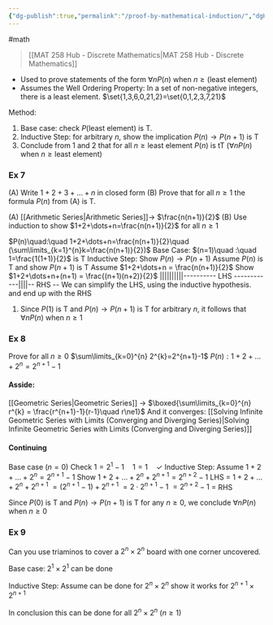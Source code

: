 ```yaml
---
{"dg-publish":true,"permalink":"/proof-by-mathematical-induction/","dgHomeLink":true,"dgPassFrontmatter":false,"dgShowLocalGraph":true}
---
```


#math 
> [[MAT 258 Hub - Discrete Mathematics|MAT 258 Hub - Discrete Mathematics]]

- Used to prove statements of the form
  $\forall n P(n)$ when $n\ge\text{(least element)}$
- Assumes the Well Ordering Property: In a set of non-negative integers, there is a least element.
  $\set{1,3,6,0,21,2}=\set{0,1,2,3,7,21}$

Method:
1. Base case: check $P(\text{least element})$ is T.
2. Inductive Step: for arbitrary $n$, show the implication $P(n)\rightarrow P(n+1)$ is T
3. Conclude from 1 and 2 that for all $n\ge \text{least element } P(n)$ is tT
   ($\forall n P(n)$ when $n\ge \text{least element}$)

### Ex 7
(A) Write $1+2+3+\dots+n$ in closed form
(B) Prove that for all $n\ge 1$ the formula $P(n)$ from (A) is T.

(A) [[Arithmetic Series|Arithmetic Series]]-> $\frac{n(n+1)}{2}$
(B) Use induction to show $1+2+\dots+n=\frac{n(n+1)}{2}$ for all $n\ge1$

$P(n)\quad:\quad 1+2+\dots+n=\frac{n(n+1)}{2}\quad (\sum\limits_{k=1}^{n}k=\frac{n(n+1)}{2})$
Base Case:
$(n=1)\quad :\quad 1=\frac{1(1+1)}{2}$ is T
Inductive Step:
Show $P(n)\rightarrow P(n+1)$
Assume $P(n)$ is T and show $P(n+1)$ is T
Assume $1+2+\dots+n = \frac{n(n+1)}{2}$
Show $1+2+\dots+n+(n+1) = \frac{(n+1)(n+2)}{2}$
||||||||||---------- LHS ------------||||-- RHS --
We can simplify the LHS, using the inductive hypothesis. and end up with the RHS
1. Since $P(1)$ is T and $P(n)\rightarrow P(n+1)$ is T for arbitrary $n$, it follows that $\forall n P(n)$ when $n \ge 1$

### Ex 8
Prove for all $n\ge 0$ $\sum\limits_{k=0}^{n} 2^{k}=2^{n+1}-1$
$P(n) : 1+2+\dots+2^{n}=2^{n+1}-1$
#### Asside:
[[Geometric Series|Geometric Series]] -> $\boxed{\sum\limits_{k=0}^{n} r^{k} = \frac{r^{n+1}-1}{r-1}\quad r\ne1}$
And it converges: [[Solving Infinite Geometric Series with Limits (Converging and Diverging Series)|Solving Infinite Geometric Series with Limits (Converging and Diverging Series)]]
#### Continuing
Base case ($n=0$) Check $1=2^{1}-1\quad 1=1\quad \checkmark$
Inductive Step:
Assume $1+2+\dots+2^{n}=2^{n+1}-1$
Show $1+2+\dots+2^{n}+2^{n+1}=2^{n+2}-1$
LHS = $1+2+\dots+2^{n}+2^{n+1}$
$=(2^{n+1}-1)+2^{n+1}$
$=2\cdot 2^{n+1}-1$
$=2^{n+2}-1$
$=$ RHS

Since $P(0)$ is T and $P(n)\rightarrow P(n+1)$ is T for any $n\ge 0$, we conclude $\forall n P(n)$ when $n\ge 0$

### Ex 9
Can you use triaminos to cover a $2^{n}\times2^{n}$ board with one corner uncovered.
<style>
.container {font-family: sans-serif; text-align: center;}
.button-wrapper button {z-index: 1;height: 40px; width: 100px; margin: 10px;padding: 5px;}
.excalidraw .App-menu_top .buttonList { display: flex;}
.excalidraw-wrapper { height: 800px; margin: 50px; position: relative;}
:root[dir="ltr"] .excalidraw .layer-ui__wrapper .zen-mode-transition.App-menu_bottom--transition-left {transform: none;}
</style><script src="https://unpkg.com/react@17/umd/react.production.min.js"></script><script src="https://unpkg.com/react-dom@17/umd/react-dom.production.min.js"></script><script type="text/javascript" src="https://unpkg.com/@excalidraw/excalidraw@0.12.0/dist/excalidraw.production.min.js"></script><div id="Proof_by_Mathematical_Induction_2024-01-26_1017.01.excalidraw.md1"></div><script>(function(){const InitialData={"type":"excalidraw","version":2,"source":"https://github.com/zsviczian/obsidian-excalidraw-plugin/releases/tag/1.9.19","elements":[{"id":"xkhwmEGhOpFZw2TBp-LmF","type":"rectangle","x":-256,"y":-279.25,"width":72,"height":72,"angle":0,"strokeColor":"#1e1e1e","backgroundColor":"transparent","fillStyle":"hachure","strokeWidth":1,"strokeStyle":"solid","roughness":1,"opacity":100,"groupIds":[],"frameId":null,"roundness":{"type":3},"seed":1623206112,"version":56,"versionNonce":693851424,"isDeleted":false,"boundElements":null,"updated":1706293029267,"link":null,"locked":false},{"id":"HONv8sZ_L5JDvpaTC7g7W","type":"rectangle","x":-181,"y":-278.25,"width":72,"height":72,"angle":0,"strokeColor":"#1e1e1e","backgroundColor":"transparent","fillStyle":"hachure","strokeWidth":1,"strokeStyle":"solid","roughness":1,"opacity":100,"groupIds":[],"frameId":null,"roundness":{"type":3},"seed":574194976,"version":74,"versionNonce":1541725408,"isDeleted":false,"boundElements":null,"updated":1706293031258,"link":null,"locked":false},{"id":"kxHO9vrbusae8LUglpez9","type":"rectangle","x":-255,"y":-204.25,"width":72,"height":72,"angle":0,"strokeColor":"#1e1e1e","backgroundColor":"transparent","fillStyle":"hachure","strokeWidth":1,"strokeStyle":"solid","roughness":1,"opacity":100,"groupIds":[],"frameId":null,"roundness":{"type":3},"seed":2052404512,"version":146,"versionNonce":399007968,"isDeleted":false,"boundElements":null,"updated":1706293033722,"link":null,"locked":false}],"appState":{"theme":"light","viewBackgroundColor":"#ffffff","currentItemStrokeColor":"#1e1e1e","currentItemBackgroundColor":"transparent","currentItemFillStyle":"hachure","currentItemStrokeWidth":1,"currentItemStrokeStyle":"solid","currentItemRoughness":1,"currentItemOpacity":100,"currentItemFontFamily":1,"currentItemFontSize":20,"currentItemTextAlign":"left","currentItemStartArrowhead":null,"currentItemEndArrowhead":"arrow","scrollX":959,"scrollY":480.75,"zoom":{"value":1},"currentItemRoundness":"round","gridSize":null,"gridColor":{"Bold":"#C9C9C9FF","Regular":"#EDEDEDFF"},"currentStrokeOptions":null,"previousGridSize":null,"frameRendering":{"enabled":true,"clip":true,"name":true,"outline":true}},"files":{}};InitialData.scrollToContent=true;App=()=>{const e=React.useRef(null),t=React.useRef(null),[n,i]=React.useState({width:void 0,height:void 0});return React.useEffect(()=>{i({width:t.current.getBoundingClientRect().width,height:t.current.getBoundingClientRect().height});const e=()=>{i({width:t.current.getBoundingClientRect().width,height:t.current.getBoundingClientRect().height})};return window.addEventListener("resize",e),()=>window.removeEventListener("resize",e)},[t]),React.createElement(React.Fragment,null,React.createElement("div",{className:"excalidraw-wrapper",ref:t},React.createElement(ExcalidrawLib.Excalidraw,{ref:e,width:n.width,height:n.height,initialData:InitialData,viewModeEnabled:!0,zenModeEnabled:!0,gridModeEnabled:!1})))},excalidrawWrapper=document.getElementById("Proof_by_Mathematical_Induction_2024-01-26_1017.01.excalidraw.md1");ReactDOM.render(React.createElement(App),excalidrawWrapper);})();</script>

Base case:
$2^{1}\times2^{1}$ can be done
<div id="Proof_by_Mathematical_Induction_2024-01-26_1018.30.excalidraw.md2"></div><script>(function(){const InitialData={"type":"excalidraw","version":2,"source":"https://github.com/zsviczian/obsidian-excalidraw-plugin/releases/tag/1.9.19","elements":[{"id":"U73bdY8NIKbmAAGNuAYuT","type":"rectangle","x":-231,"y":-219.25,"width":112.92462311557789,"height":106,"angle":0,"strokeColor":"#1e1e1e","backgroundColor":"#a5d8ff","fillStyle":"hachure","strokeWidth":1,"strokeStyle":"solid","roughness":1,"opacity":100,"groupIds":[],"frameId":null,"roundness":{"type":3},"seed":1819664608,"version":94,"versionNonce":819091680,"isDeleted":false,"boundElements":null,"updated":1706293151772,"link":null,"locked":false},{"id":"blxYA2-BzR3LSagjXso4O","type":"rectangle","x":-118,"y":-220.25,"width":112.92462311557789,"height":106,"angle":0,"strokeColor":"#1e1e1e","backgroundColor":"transparent","fillStyle":"hachure","strokeWidth":1,"strokeStyle":"solid","roughness":1,"opacity":100,"groupIds":[],"frameId":null,"roundness":{"type":3},"seed":671316256,"version":156,"versionNonce":1031632096,"isDeleted":false,"boundElements":null,"updated":1706293136404,"link":null,"locked":false},{"id":"oOK2BNSv1A51ptTyM-mGG","type":"rectangle","x":-228,"y":-110.25,"width":112.92462311557789,"height":106,"angle":0,"strokeColor":"#1e1e1e","backgroundColor":"#a5d8ff","fillStyle":"hachure","strokeWidth":1,"strokeStyle":"solid","roughness":1,"opacity":100,"groupIds":[],"frameId":null,"roundness":{"type":3},"seed":1780510944,"version":220,"versionNonce":1053041952,"isDeleted":false,"boundElements":null,"updated":1706293151772,"link":null,"locked":false},{"id":"_qVqEqXaXFwbeNEnTOt-J","type":"rectangle","x":-113,"y":-110.25,"width":112.92462311557789,"height":106,"angle":0,"strokeColor":"#1e1e1e","backgroundColor":"#a5d8ff","fillStyle":"hachure","strokeWidth":1,"strokeStyle":"solid","roughness":1,"opacity":100,"groupIds":[],"frameId":null,"roundness":{"type":3},"seed":164302112,"version":258,"versionNonce":450116832,"isDeleted":false,"boundElements":null,"updated":1706293151772,"link":null,"locked":false}],"appState":{"theme":"light","viewBackgroundColor":"#ffffff","currentItemStrokeColor":"#1e1e1e","currentItemBackgroundColor":"#a5d8ff","currentItemFillStyle":"hachure","currentItemStrokeWidth":1,"currentItemStrokeStyle":"solid","currentItemRoughness":1,"currentItemOpacity":100,"currentItemFontFamily":1,"currentItemFontSize":20,"currentItemTextAlign":"left","currentItemStartArrowhead":null,"currentItemEndArrowhead":"arrow","scrollX":959,"scrollY":480.75,"zoom":{"value":1},"currentItemRoundness":"round","gridSize":null,"gridColor":{"Bold":"#C9C9C9FF","Regular":"#EDEDEDFF"},"currentStrokeOptions":null,"previousGridSize":null,"frameRendering":{"enabled":true,"clip":true,"name":true,"outline":true}},"files":{}};InitialData.scrollToContent=true;App=()=>{const e=React.useRef(null),t=React.useRef(null),[n,i]=React.useState({width:void 0,height:void 0});return React.useEffect(()=>{i({width:t.current.getBoundingClientRect().width,height:t.current.getBoundingClientRect().height});const e=()=>{i({width:t.current.getBoundingClientRect().width,height:t.current.getBoundingClientRect().height})};return window.addEventListener("resize",e),()=>window.removeEventListener("resize",e)},[t]),React.createElement(React.Fragment,null,React.createElement("div",{className:"excalidraw-wrapper",ref:t},React.createElement(ExcalidrawLib.Excalidraw,{ref:e,width:n.width,height:n.height,initialData:InitialData,viewModeEnabled:!0,zenModeEnabled:!0,gridModeEnabled:!1})))},excalidrawWrapper=document.getElementById("Proof_by_Mathematical_Induction_2024-01-26_1018.30.excalidraw.md2");ReactDOM.render(React.createElement(App),excalidrawWrapper);})();</script>

<div id="Proof_by_Mathematical_Induction_2024-01-26_1019.28.excalidraw.md3"></div><script>(function(){const InitialData={"type":"excalidraw","version":2,"source":"https://github.com/zsviczian/obsidian-excalidraw-plugin/releases/tag/1.9.19","elements":[{"type":"rectangle","version":98,"versionNonce":2013465888,"isDeleted":false,"id":"Ib8C2xmw24g1RJecmdKUM","fillStyle":"hachure","strokeWidth":1,"strokeStyle":"solid","roughness":1,"opacity":100,"angle":0,"x":-272.46231155778895,"y":-193.25,"strokeColor":"#1e1e1e","backgroundColor":"#a5d8ff","width":112.92462311557789,"height":106,"seed":1273557216,"groupIds":[],"frameId":null,"roundness":{"type":3},"boundElements":null,"updated":1706293182860,"link":null,"locked":false},{"type":"rectangle","version":160,"versionNonce":1516529952,"isDeleted":false,"id":"rXWSMauypQAtIBTRJYlMe","fillStyle":"hachure","strokeWidth":1,"strokeStyle":"solid","roughness":1,"opacity":100,"angle":0,"x":-159.46231155778895,"y":-194.25,"strokeColor":"#1e1e1e","backgroundColor":"transparent","width":112.92462311557789,"height":106,"seed":1196938464,"groupIds":[],"frameId":null,"roundness":{"type":3},"boundElements":null,"updated":1706293182861,"link":null,"locked":false},{"type":"rectangle","version":224,"versionNonce":540689696,"isDeleted":false,"id":"6wPX8LebQLneZHZbVuz1w","fillStyle":"hachure","strokeWidth":1,"strokeStyle":"solid","roughness":1,"opacity":100,"angle":0,"x":-269.46231155778895,"y":-84.25,"strokeColor":"#1e1e1e","backgroundColor":"#a5d8ff","width":112.92462311557789,"height":106,"seed":994719968,"groupIds":[],"frameId":null,"roundness":{"type":3},"boundElements":null,"updated":1706293182861,"link":null,"locked":false},{"type":"rectangle","version":262,"versionNonce":1727308064,"isDeleted":false,"id":"Djfxl-smHBkm76qDMcuuq","fillStyle":"hachure","strokeWidth":1,"strokeStyle":"solid","roughness":1,"opacity":100,"angle":0,"x":-154.46231155778895,"y":-84.25,"strokeColor":"#1e1e1e","backgroundColor":"#a5d8ff","width":112.92462311557789,"height":106,"seed":1263541472,"groupIds":[],"frameId":null,"roundness":{"type":3},"boundElements":null,"updated":1706293182861,"link":null,"locked":false},{"type":"rectangle","version":208,"versionNonce":957655264,"isDeleted":false,"id":"CItO3VlxDj6NSqSLLieQp","fillStyle":"hachure","strokeWidth":1,"strokeStyle":"solid","roughness":1,"opacity":100,"angle":0,"x":-381.46231155778895,"y":-83.25,"strokeColor":"#1e1e1e","backgroundColor":"#b2f2bb","width":112.92462311557789,"height":106,"seed":470481184,"groupIds":[],"frameId":null,"roundness":{"type":3},"boundElements":null,"updated":1706293197147,"link":null,"locked":false},{"type":"rectangle","version":334,"versionNonce":105680096,"isDeleted":false,"id":"D1Tj3IgBGvUUG3EbErmTH","fillStyle":"hachure","strokeWidth":1,"strokeStyle":"solid","roughness":1,"opacity":100,"angle":0,"x":-378.46231155778895,"y":25.75,"strokeColor":"#1e1e1e","backgroundColor":"#b2f2bb","width":112.92462311557789,"height":106,"seed":244241696,"groupIds":[],"frameId":null,"roundness":{"type":3},"boundElements":null,"updated":1706293197147,"link":null,"locked":false},{"type":"rectangle","version":372,"versionNonce":719843552,"isDeleted":false,"id":"GVZLorTWNgFdjSuxwB11K","fillStyle":"hachure","strokeWidth":1,"strokeStyle":"solid","roughness":1,"opacity":100,"angle":0,"x":-263.46231155778895,"y":25.75,"strokeColor":"#1e1e1e","backgroundColor":"#b2f2bb","width":112.92462311557789,"height":106,"seed":1010250016,"groupIds":[],"frameId":null,"roundness":{"type":3},"boundElements":null,"updated":1706293197147,"link":null,"locked":false},{"type":"rectangle","version":316,"versionNonce":73138400,"isDeleted":false,"id":"V5z-jFOpIqOLKWW5EM2xK","fillStyle":"hachure","strokeWidth":1,"strokeStyle":"solid","roughness":1,"opacity":100,"angle":1.5707963267948957,"x":-384.9623115577893,"y":-195.75000000000017,"strokeColor":"#1e1e1e","backgroundColor":"#ffc9c9","width":112.92462311557789,"height":106,"seed":2074747168,"groupIds":[],"frameId":null,"roundness":{"type":3},"boundElements":null,"updated":1706293207388,"link":null,"locked":false},{"type":"rectangle","version":461,"versionNonce":518579424,"isDeleted":false,"id":"o6mMozOHVI1r0cxueD9ff","fillStyle":"hachure","strokeWidth":1,"strokeStyle":"solid","roughness":1,"opacity":100,"angle":1.5707963267948957,"x":-493.9623115577896,"y":-192.7499999999995,"strokeColor":"#1e1e1e","backgroundColor":"#ffc9c9","width":112.92462311557789,"height":106,"seed":589088,"groupIds":[],"frameId":null,"roundness":{"type":3},"boundElements":null,"updated":1706293207388,"link":null,"locked":false},{"type":"rectangle","version":622,"versionNonce":507070688,"isDeleted":false,"id":"nXTAz6wKsKNP_PjAslYa5","fillStyle":"hachure","strokeWidth":1,"strokeStyle":"solid","roughness":1,"opacity":100,"angle":1.5707963267948957,"x":-493.96231155778935,"y":-77.74999999999804,"strokeColor":"#1e1e1e","backgroundColor":"#ffc9c9","width":112.92462311557789,"height":106,"seed":1277974816,"groupIds":[],"frameId":null,"roundness":{"type":3},"boundElements":null,"updated":1706293207388,"link":null,"locked":false},{"type":"rectangle","version":411,"versionNonce":1688029472,"isDeleted":false,"id":"NTs1NL25PgOaixK309Osw","fillStyle":"hachure","strokeWidth":1,"strokeStyle":"solid","roughness":1,"opacity":100,"angle":6.283185307179586,"x":-492.4623115577906,"y":29.750000000000924,"strokeColor":"#1e1e1e","backgroundColor":"#ffc9c9","width":112.92462311557789,"height":106,"seed":1807807712,"groupIds":[],"frameId":null,"roundness":{"type":3},"boundElements":null,"updated":1706293213578,"link":null,"locked":false},{"type":"rectangle","version":603,"versionNonce":811017504,"isDeleted":false,"id":"vF5Znb6rWskmkeYjqkQg0","fillStyle":"hachure","strokeWidth":1,"strokeStyle":"solid","roughness":1,"opacity":100,"angle":6.283185307179586,"x":-489.462311557789,"y":138.75000000000233,"strokeColor":"#1e1e1e","backgroundColor":"#ffc9c9","width":112.92462311557789,"height":106,"seed":898586848,"groupIds":[],"frameId":null,"roundness":{"type":3},"boundElements":null,"updated":1706293213578,"link":null,"locked":false},{"type":"rectangle","version":716,"versionNonce":544571680,"isDeleted":false,"id":"jKQvCZM3gmuy9FVYh1zSV","fillStyle":"hachure","strokeWidth":1,"strokeStyle":"solid","roughness":1,"opacity":100,"angle":6.283185307179586,"x":-374.4623115577883,"y":138.7500000000008,"strokeColor":"#1e1e1e","backgroundColor":"#ffc9c9","width":112.92462311557789,"height":106,"seed":2146516192,"groupIds":[],"frameId":null,"roundness":{"type":3},"boundElements":null,"updated":1706293213578,"link":null,"locked":false},{"type":"rectangle","version":581,"versionNonce":668441824,"isDeleted":false,"id":"KaxXLaQvlnkFhROkKdpM1","fillStyle":"hachure","strokeWidth":1,"strokeStyle":"solid","roughness":1,"opacity":100,"angle":4.71238898038469,"x":-258.9623115577892,"y":144.25000000000404,"strokeColor":"#1e1e1e","backgroundColor":"#ffc9c9","width":112.92462311557789,"height":106,"seed":903871776,"groupIds":[],"frameId":null,"roundness":{"type":3},"boundElements":[],"updated":1706293218909,"link":null,"locked":false},{"type":"rectangle","version":725,"versionNonce":143720672,"isDeleted":false,"id":"FIbMZcFENjKJF8gS6c1-p","fillStyle":"hachure","strokeWidth":1,"strokeStyle":"solid","roughness":1,"opacity":100,"angle":4.71238898038469,"x":-149.9623115577885,"y":141.25000000000094,"strokeColor":"#1e1e1e","backgroundColor":"#ffc9c9","width":112.92462311557789,"height":106,"seed":1604007200,"groupIds":[],"frameId":null,"roundness":{"type":3},"boundElements":[],"updated":1706293218909,"link":null,"locked":false},{"type":"rectangle","version":928,"versionNonce":1417536736,"isDeleted":false,"id":"z8VdvvF71PfNBWWmrsHYu","fillStyle":"hachure","strokeWidth":1,"strokeStyle":"solid","roughness":1,"opacity":100,"angle":4.71238898038469,"x":-149.9623115577915,"y":26.249999999998934,"strokeColor":"#1e1e1e","backgroundColor":"#ffc9c9","width":112.92462311557789,"height":106,"seed":1823969568,"groupIds":[],"frameId":null,"roundness":{"type":3},"boundElements":[],"updated":1706293218909,"link":null,"locked":false},{"type":"rectangle","version":268,"versionNonce":277748000,"isDeleted":true,"id":"fxi7sfmARHz6M0TBOGwvE","fillStyle":"hachure","strokeWidth":1,"strokeStyle":"solid","roughness":1,"opacity":100,"angle":0,"x":-268.46231155778895,"y":-84.25,"strokeColor":"#1e1e1e","backgroundColor":"transparent","width":112.92462311557789,"height":106,"seed":790845728,"groupIds":[],"frameId":null,"roundness":{"type":3},"boundElements":[],"updated":1706293187253,"link":null,"locked":false}],"appState":{"theme":"light","viewBackgroundColor":"#ffffff","currentItemStrokeColor":"#1e1e1e","currentItemBackgroundColor":"#ffc9c9","currentItemFillStyle":"hachure","currentItemStrokeWidth":1,"currentItemStrokeStyle":"solid","currentItemRoughness":1,"currentItemOpacity":100,"currentItemFontFamily":1,"currentItemFontSize":20,"currentItemTextAlign":"left","currentItemStartArrowhead":null,"currentItemEndArrowhead":"arrow","scrollX":959,"scrollY":480.75,"zoom":{"value":1},"currentItemRoundness":"round","gridSize":null,"gridColor":{"Bold":"#C9C9C9FF","Regular":"#EDEDEDFF"},"currentStrokeOptions":null,"previousGridSize":null,"frameRendering":{"enabled":true,"clip":true,"name":true,"outline":true}},"files":{}};InitialData.scrollToContent=true;App=()=>{const e=React.useRef(null),t=React.useRef(null),[n,i]=React.useState({width:void 0,height:void 0});return React.useEffect(()=>{i({width:t.current.getBoundingClientRect().width,height:t.current.getBoundingClientRect().height});const e=()=>{i({width:t.current.getBoundingClientRect().width,height:t.current.getBoundingClientRect().height})};return window.addEventListener("resize",e),()=>window.removeEventListener("resize",e)},[t]),React.createElement(React.Fragment,null,React.createElement("div",{className:"excalidraw-wrapper",ref:t},React.createElement(ExcalidrawLib.Excalidraw,{ref:e,width:n.width,height:n.height,initialData:InitialData,viewModeEnabled:!0,zenModeEnabled:!0,gridModeEnabled:!1})))},excalidrawWrapper=document.getElementById("Proof_by_Mathematical_Induction_2024-01-26_1019.28.excalidraw.md3");ReactDOM.render(React.createElement(App),excalidrawWrapper);})();</script>

Inductive Step:
Assume can be done for $2^{n}\times2^{n}$ show it works for $2^{n+1}\times2^{n+1}$
<div id="Proof_by_Mathematical_Induction_2024-01-26_1021.40.excalidraw.md4"></div><script>(function(){const InitialData={"type":"excalidraw","version":2,"source":"https://github.com/zsviczian/obsidian-excalidraw-plugin/releases/tag/1.9.19","elements":[{"id":"RWlxNINGYiUQ7cxCqZYUe","type":"rectangle","x":-281,"y":-311.25,"width":529,"height":539,"angle":0,"strokeColor":"#1e1e1e","backgroundColor":"transparent","fillStyle":"hachure","strokeWidth":1,"strokeStyle":"solid","roughness":1,"opacity":100,"groupIds":[],"frameId":null,"roundness":{"type":3},"seed":483580128,"version":53,"versionNonce":277123296,"isDeleted":false,"boundElements":[{"id":"-4edq2trjB1wuE1HxTDSq","type":"arrow"},{"id":"PHaFZeji2PlVd0kwWOyyp","type":"arrow"}],"updated":1706293385321,"link":null,"locked":false},{"id":"-pZWsGElbvYw1fbCT-ERM","type":"line","x":-23,"y":-310.25,"width":3.197442310920451e-14,"height":534,"angle":0,"strokeColor":"#1e1e1e","backgroundColor":"transparent","fillStyle":"hachure","strokeWidth":1,"strokeStyle":"solid","roughness":1,"opacity":100,"groupIds":[],"frameId":null,"roundness":{"type":2},"seed":1223745760,"version":118,"versionNonce":2135159072,"isDeleted":false,"boundElements":null,"updated":1706293377426,"link":null,"locked":false,"points":[[0,0],[-3.197442310920451e-14,534]],"lastCommittedPoint":null,"startBinding":null,"endBinding":null,"startArrowhead":null,"endArrowhead":null},{"id":"xujrE7-CjLzWNbT-y1o98","type":"line","x":-282,"y":-34.25,"width":534,"height":0,"angle":0,"strokeColor":"#1e1e1e","backgroundColor":"transparent","fillStyle":"hachure","strokeWidth":1,"strokeStyle":"solid","roughness":1,"opacity":100,"groupIds":[],"frameId":null,"roundness":{"type":2},"seed":50777376,"version":88,"versionNonce":2080846048,"isDeleted":false,"boundElements":null,"updated":1706293377426,"link":null,"locked":false,"points":[[0,0],[534,0]],"lastCommittedPoint":null,"startBinding":null,"endBinding":null,"startArrowhead":null,"endArrowhead":null},{"id":"IBCHRwxVUmZ7bn3CzLAMS","type":"arrow","x":282,"y":-308.25,"width":0,"height":272,"angle":0,"strokeColor":"#1e1e1e","backgroundColor":"transparent","fillStyle":"hachure","strokeWidth":1,"strokeStyle":"solid","roughness":1,"opacity":100,"groupIds":[],"frameId":null,"roundness":{"type":2},"seed":668217632,"version":66,"versionNonce":266915104,"isDeleted":false,"boundElements":null,"updated":1706293377426,"link":null,"locked":false,"points":[[0,0],[0,272]],"lastCommittedPoint":null,"startBinding":null,"endBinding":null,"startArrowhead":"bar","endArrowhead":"bar"},{"id":"okHv86Lc","type":"text","x":323,"y":-187.25,"width":34.45997619628906,"height":25,"angle":0,"strokeColor":"#1e1e1e","backgroundColor":"transparent","fillStyle":"hachure","strokeWidth":1,"strokeStyle":"solid","roughness":1,"opacity":100,"groupIds":[],"frameId":null,"roundness":null,"seed":1014041888,"version":25,"versionNonce":1504580832,"isDeleted":false,"boundElements":null,"updated":1706293377426,"link":null,"locked":false,"text":"2^n","rawText":"2^n","fontSize":20,"fontFamily":1,"textAlign":"left","verticalAlign":"top","baseline":18,"containerId":null,"originalText":"2^n","lineHeight":1.25},{"id":"NGXpgGcf6_tRKKWmpd0Xu","type":"arrow","x":280,"y":-31.250000000000014,"width":0,"height":272,"angle":0,"strokeColor":"#1e1e1e","backgroundColor":"transparent","fillStyle":"hachure","strokeWidth":1,"strokeStyle":"solid","roughness":1,"opacity":100,"groupIds":[],"frameId":null,"roundness":{"type":2},"seed":1992879328,"version":140,"versionNonce":1871849760,"isDeleted":false,"boundElements":null,"updated":1706293377426,"link":null,"locked":false,"points":[[0,0],[0,272]],"lastCommittedPoint":null,"startBinding":null,"endBinding":null,"startArrowhead":"bar","endArrowhead":"bar"},{"id":"MYGpKWNo","type":"text","x":321,"y":89.75,"width":34.45997619628906,"height":25,"angle":0,"strokeColor":"#1e1e1e","backgroundColor":"transparent","fillStyle":"hachure","strokeWidth":1,"strokeStyle":"solid","roughness":1,"opacity":100,"groupIds":[],"frameId":null,"roundness":null,"seed":215503072,"version":99,"versionNonce":685275360,"isDeleted":false,"boundElements":null,"updated":1706293377426,"link":null,"locked":false,"text":"2^n","rawText":"2^n","fontSize":20,"fontFamily":1,"textAlign":"left","verticalAlign":"top","baseline":18,"containerId":null,"originalText":"2^n","lineHeight":1.25},{"id":"-4edq2trjB1wuE1HxTDSq","type":"arrow","x":247,"y":-339.25,"width":264.99999999999994,"height":2,"angle":0,"strokeColor":"#1e1e1e","backgroundColor":"transparent","fillStyle":"hachure","strokeWidth":1,"strokeStyle":"solid","roughness":1,"opacity":100,"groupIds":[],"frameId":null,"roundness":{"type":2},"seed":1860398368,"version":504,"versionNonce":1652729120,"isDeleted":false,"boundElements":null,"updated":1706293384022,"link":null,"locked":false,"points":[[0,0],[-264.99999999999994,-2]],"lastCommittedPoint":null,"startBinding":null,"endBinding":{"focus":-1.10310439006762,"gap":30,"elementId":"RWlxNINGYiUQ7cxCqZYUe"},"startArrowhead":"bar","endArrowhead":"bar"},{"type":"text","version":223,"versionNonce":1567348960,"isDeleted":false,"id":"6sPZGydm","fillStyle":"hachure","strokeWidth":1,"strokeStyle":"solid","roughness":1,"opacity":100,"angle":0,"x":92.77001190185547,"y":-390.75,"strokeColor":"#1e1e1e","backgroundColor":"transparent","width":34.45997619628906,"height":25,"seed":1446562080,"groupIds":[],"frameId":null,"roundness":null,"boundElements":null,"updated":1706293384021,"link":null,"locked":false,"fontSize":20,"fontFamily":1,"text":"2^n","rawText":"2^n","textAlign":"left","verticalAlign":"top","containerId":null,"originalText":"2^n","lineHeight":1.25,"baseline":18},{"id":"PHaFZeji2PlVd0kwWOyyp","type":"arrow","x":-19.999999999999986,"y":-339.25,"width":264.99999999999994,"height":2,"angle":0,"strokeColor":"#1e1e1e","backgroundColor":"transparent","fillStyle":"hachure","strokeWidth":1,"strokeStyle":"solid","roughness":1,"opacity":100,"groupIds":[],"frameId":null,"roundness":{"type":2},"seed":623355168,"version":564,"versionNonce":184364256,"isDeleted":false,"boundElements":null,"updated":1706293385321,"link":null,"locked":false,"points":[[0,0],[-264.99999999999994,-2]],"lastCommittedPoint":null,"startBinding":{"elementId":"RWlxNINGYiUQ7cxCqZYUe","focus":1.0956822083075621,"gap":28},"endBinding":{"elementId":"RWlxNINGYiUQ7cxCqZYUe","focus":-1.10310439006762,"gap":30},"startArrowhead":"bar","endArrowhead":"bar"},{"type":"text","version":283,"versionNonce":2030852384,"isDeleted":false,"id":"3I0L3kPQ","fillStyle":"hachure","strokeWidth":1,"strokeStyle":"solid","roughness":1,"opacity":100,"angle":0,"x":-174.22998809814447,"y":-390.75,"strokeColor":"#1e1e1e","backgroundColor":"transparent","width":34.45997619628906,"height":25,"seed":359190816,"groupIds":[],"frameId":null,"roundness":null,"boundElements":[],"updated":1706293385145,"link":null,"locked":false,"fontSize":20,"fontFamily":1,"text":"2^n","rawText":"2^n","textAlign":"left","verticalAlign":"top","containerId":null,"originalText":"2^n","lineHeight":1.25,"baseline":18},{"id":"0LNhK8hUDw3FvBILYX9_W","type":"rectangle","x":-46,"y":-56.25,"width":21,"height":21,"angle":0,"strokeColor":"#1e1e1e","backgroundColor":"transparent","fillStyle":"hachure","strokeWidth":1,"strokeStyle":"solid","roughness":1,"opacity":100,"groupIds":[],"frameId":null,"roundness":{"type":3},"seed":304682208,"version":39,"versionNonce":1346840864,"isDeleted":false,"boundElements":null,"updated":1706293396583,"link":null,"locked":false},{"id":"FgqLvLTMr5SE-h7bddM-K","type":"rectangle","x":-47,"y":-34.25,"width":21,"height":21,"angle":0,"strokeColor":"#1e1e1e","backgroundColor":"transparent","fillStyle":"hachure","strokeWidth":1,"strokeStyle":"solid","roughness":1,"opacity":100,"groupIds":[],"frameId":null,"roundness":{"type":3},"seed":1891295520,"version":71,"versionNonce":901202144,"isDeleted":false,"boundElements":null,"updated":1706293397958,"link":null,"locked":false},{"id":"f81SB8MDeMwF7Oy5Vtut4","type":"rectangle","x":-22,"y":-33.25,"width":21,"height":21,"angle":0,"strokeColor":"#1e1e1e","backgroundColor":"transparent","fillStyle":"hachure","strokeWidth":1,"strokeStyle":"solid","roughness":1,"opacity":100,"groupIds":[],"frameId":null,"roundness":{"type":3},"seed":473756896,"version":90,"versionNonce":165759264,"isDeleted":false,"boundElements":null,"updated":1706293399445,"link":null,"locked":false},{"id":"zJjT9KGusBK2HSGnMEfdk","type":"rectangle","x":225,"y":-311.25,"width":21,"height":21,"angle":0,"strokeColor":"#1e1e1e","backgroundColor":"transparent","fillStyle":"hachure","strokeWidth":1,"strokeStyle":"solid","roughness":1,"opacity":100,"groupIds":[],"frameId":null,"roundness":{"type":3},"seed":436652320,"version":148,"versionNonce":295337248,"isDeleted":false,"boundElements":null,"updated":1706293400409,"link":null,"locked":false},{"id":"TWmUVGBk","type":"text","x":255,"y":-330.25,"width":34.45997619628906,"height":25,"angle":0,"strokeColor":"#1e1e1e","backgroundColor":"transparent","fillStyle":"hachure","strokeWidth":1,"strokeStyle":"solid","roughness":1,"opacity":100,"groupIds":[],"frameId":null,"roundness":null,"seed":1291835616,"version":209,"versionNonce":889797920,"isDeleted":true,"boundElements":[{"id":"PHaFZeji2PlVd0kwWOyyp","type":"arrow"}],"updated":1706293378987,"link":null,"locked":false,"text":"2^n","rawText":"2^n","fontSize":20,"fontFamily":1,"textAlign":"left","verticalAlign":"top","baseline":18,"containerId":null,"originalText":"2^n","lineHeight":1.25}],"appState":{"theme":"light","viewBackgroundColor":"#ffffff","currentItemStrokeColor":"#1e1e1e","currentItemBackgroundColor":"transparent","currentItemFillStyle":"hachure","currentItemStrokeWidth":1,"currentItemStrokeStyle":"solid","currentItemRoughness":1,"currentItemOpacity":100,"currentItemFontFamily":1,"currentItemFontSize":20,"currentItemTextAlign":"left","currentItemStartArrowhead":"bar","currentItemEndArrowhead":"bar","scrollX":959,"scrollY":538.75,"zoom":{"value":1},"currentItemRoundness":"round","gridSize":null,"gridColor":{"Bold":"#C9C9C9FF","Regular":"#EDEDEDFF"},"currentStrokeOptions":null,"previousGridSize":null,"frameRendering":{"enabled":true,"clip":true,"name":true,"outline":true}},"files":{}};InitialData.scrollToContent=true;App=()=>{const e=React.useRef(null),t=React.useRef(null),[n,i]=React.useState({width:void 0,height:void 0});return React.useEffect(()=>{i({width:t.current.getBoundingClientRect().width,height:t.current.getBoundingClientRect().height});const e=()=>{i({width:t.current.getBoundingClientRect().width,height:t.current.getBoundingClientRect().height})};return window.addEventListener("resize",e),()=>window.removeEventListener("resize",e)},[t]),React.createElement(React.Fragment,null,React.createElement("div",{className:"excalidraw-wrapper",ref:t},React.createElement(ExcalidrawLib.Excalidraw,{ref:e,width:n.width,height:n.height,initialData:InitialData,viewModeEnabled:!0,zenModeEnabled:!0,gridModeEnabled:!1})))},excalidrawWrapper=document.getElementById("Proof_by_Mathematical_Induction_2024-01-26_1021.40.excalidraw.md4");ReactDOM.render(React.createElement(App),excalidrawWrapper);})();</script>

In conclusion this can be done for all $2^{n}\times2^{n}$ $(n\ge1)$
